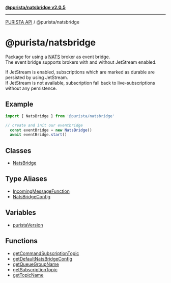 [**@purista/natsbridge v2.0.5**](README.md)

***

[PURISTA API](../../packages.md) / @purista/natsbridge

# @purista/natsbridge

Package for using a [NATS](https://nats.io/) broker as event bridge.  
The event bridge supports brokers with and without JetStream enabled.

If JetStream is enabled, subscriptions which are marked as durable are persisted by using JetStream.  
If JetStream is not available, subscription fall back to live-subscriptions without any persistence.

## Example

```typescript
import { NatsBridge } from '@purista/natsbridge'

// create and init our eventbridge
  const eventBridge = new NatsBridge()
  await eventBridge.start()

```

## Classes

- [NatsBridge](classes/NatsBridge.md)

## Type Aliases

- [IncomingMessageFunction](type-aliases/IncomingMessageFunction.md)
- [NatsBridgeConfig](type-aliases/NatsBridgeConfig.md)

## Variables

- [puristaVersion](variables/puristaVersion.md)

## Functions

- [getCommandSubscriptionTopic](functions/getCommandSubscriptionTopic.md)
- [getDefaultNatsBridgeConfig](functions/getDefaultNatsBridgeConfig.md)
- [getQueueGroupName](functions/getQueueGroupName.md)
- [getSubscriptionTopic](functions/getSubscriptionTopic.md)
- [getTopicName](functions/getTopicName.md)
